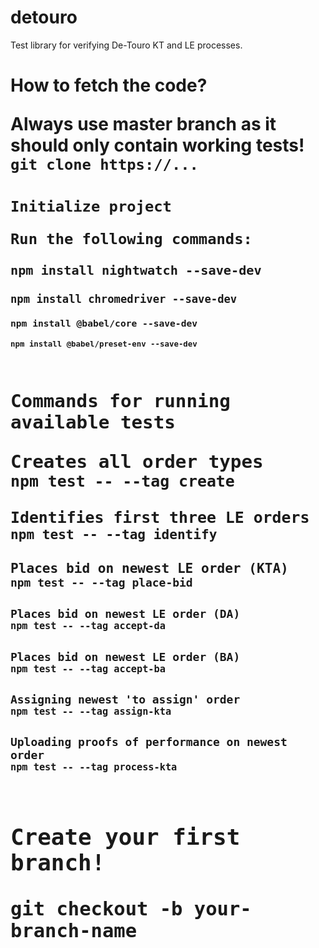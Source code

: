 # detouro
Test library for verifying De-Touro KT and LE processes.

<h1>How to fetch the code?
<p>Always use master branch as it should only contain working tests!
<code>git clone https://...
<h1>Initialize project
<p>Run the following commands:
<p><code>npm install nightwatch --save-dev
<br><code>npm install chromedriver --save-dev
<br><code>npm install @babel/core --save-dev
<br><code>npm install @babel/preset-env --save-dev
<h1>Commands for running available tests
<p>Creates all order types
<code>npm test -- --tag create
<p>Identifies first three LE orders
<code>npm test -- --tag identify
<p>Places bid on newest LE order (KTA)
<code>npm test -- --tag place-bid
<p>Places bid on newest LE order (DA)
<code>npm test -- --tag accept-da
<p>Places bid on newest LE order (BA)
<code>npm test -- --tag accept-ba
<p>Assigning newest 'to assign' order
<code>npm test -- --tag assign-kta
<p>Uploading proofs of performance on newest order
<code>npm test -- --tag process-kta
<h1>Create your first branch!
<p><code>git checkout -b your-branch-name
